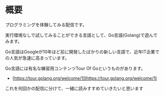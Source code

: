 # 概要

プログラミングを体験してみる配信です。

実行環境なしで試してみることができる言語として、Go言語(Golang)で遊んでみます。

Go言語はGoogleが10年ほど前に開発したばかりの新しい言語で、近年IT企業での人気が急速に高まっています。

Go言語には有名な練習用コンテンツTour Of Goというものがあります。
* [https://tour.golang.org/welcome/1](https://tour.golang.org/welcome/1)


これを何回かの配信に分けて、一緒に読みすすめていきたいと思います
